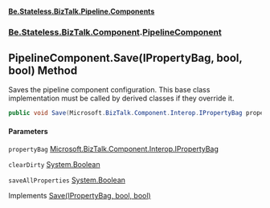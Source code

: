 #### [Be.Stateless.BizTalk.Pipeline.Components](README.md 'README')
### [Be.Stateless.BizTalk.Component](Be.Stateless.BizTalk.Component.md 'Be.Stateless.BizTalk.Component').[PipelineComponent](PipelineComponent.md 'Be.Stateless.BizTalk.Component.PipelineComponent')

## PipelineComponent.Save(IPropertyBag, bool, bool) Method

Saves the pipeline component configuration. This base class implementation must be called by derived classes if they
override it.

```csharp
public void Save(Microsoft.BizTalk.Component.Interop.IPropertyBag propertyBag, bool clearDirty, bool saveAllProperties);
```
#### Parameters

<a name='Be.Stateless.BizTalk.Component.PipelineComponent.Save(Microsoft.BizTalk.Component.Interop.IPropertyBag,bool,bool).propertyBag'></a>

`propertyBag` [Microsoft.BizTalk.Component.Interop.IPropertyBag](https://docs.microsoft.com/en-us/dotnet/api/Microsoft.BizTalk.Component.Interop.IPropertyBag 'Microsoft.BizTalk.Component.Interop.IPropertyBag')

<a name='Be.Stateless.BizTalk.Component.PipelineComponent.Save(Microsoft.BizTalk.Component.Interop.IPropertyBag,bool,bool).clearDirty'></a>

`clearDirty` [System.Boolean](https://docs.microsoft.com/en-us/dotnet/api/System.Boolean 'System.Boolean')

<a name='Be.Stateless.BizTalk.Component.PipelineComponent.Save(Microsoft.BizTalk.Component.Interop.IPropertyBag,bool,bool).saveAllProperties'></a>

`saveAllProperties` [System.Boolean](https://docs.microsoft.com/en-us/dotnet/api/System.Boolean 'System.Boolean')

Implements [Save(IPropertyBag, bool, bool)](https://docs.microsoft.com/en-us/dotnet/api/Microsoft.BizTalk.Component.Interop.IPersistPropertyBag.Save#Microsoft_BizTalk_Component_Interop_IPersistPropertyBag_Save_Microsoft_BizTalk_Component_Interop_IPropertyBag,System_Boolean,System_Boolean_ 'Microsoft.BizTalk.Component.Interop.IPersistPropertyBag.Save(Microsoft.BizTalk.Component.Interop.IPropertyBag,System.Boolean,System.Boolean)')
